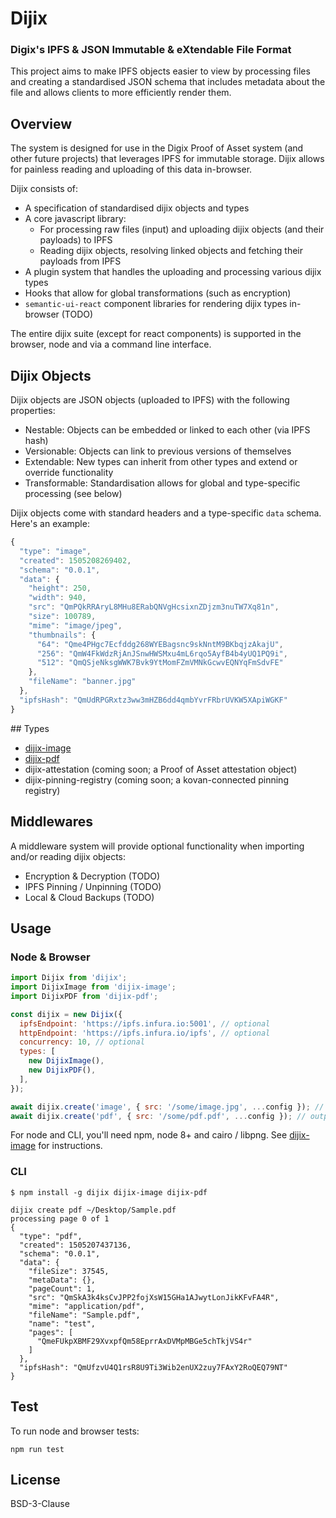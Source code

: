 # Dijix

### Digix's IPFS & JSON Immutable & eXtendable File Format

This project aims to make IPFS objects easier to view by processing files and creating a standardised JSON schema that includes metadata about the file and allows clients to more efficiently render them.

## Overview

The system is designed for use in the Digix Proof of Asset system (and other future projects) that leverages IPFS for immutable storage. Dijix allows for painless reading and uploading of this data in-browser.

Dijix consists of:

* A specification of standardised dijix objects and types
* A core javascript library:
  * For processing raw files (input) and uploading dijix objects (and their payloads) to IPFS
  * Reading dijix objects, resolving linked objects and fetching their payloads from IPFS
* A plugin system that handles the uploading and processing various dijix types
* Hooks that allow for global transformations (such as encryption)
* `semantic-ui-react` component libraries for rendering dijix types in-browser (TODO)

The entire dijix suite (except for react components) is supported in the browser, node and via a command line interface.

## Dijix Objects 

Dijix objects are JSON objects (uploaded to IPFS) with the following properties:

* Nestable: Objects can be embedded or linked to each other (via IPFS hash)
* Versionable: Objects can link to previous versions of themselves
* Extendable: New types can inherit from other types and extend or override functionality
* Transformable: Standardisation allows for global and type-specific processing (see below)

Dijix objects come with standard headers and a type-specific `data` schema. Here's an example:

```javascript
{
  "type": "image",
  "created": 1505208269402,
  "schema": "0.0.1",
  "data": {
    "height": 250,
    "width": 940,
    "src": "QmPQkRRAryL8MHu8ERabQNVgHcsixnZDjzm3nuTW7Xq81n",
    "size": 100789,
    "mime": "image/jpeg",
    "thumbnails": {
      "64": "Qme4PHgc7Ecfddg268WYEBagsnc9skNntM9BKbqjzAkajU",
      "256": "QmW4FkWdzRjAnJSnwHWSMxu4mL6rqo5AyfB4b4yUQ1PQ9i",
      "512": "QmQSjeNksgWWK7Bvk9YtMomFZmVMNkGcwvEQNYqFmSdvFE"
    },
    "fileName": "banner.jpg"
  },
  "ipfsHash": "QmUdRPGRxtz3ww3mHZB6dd4qmbYvrFRbrUVKW5XApiWGKF"
}
```

## Types

* [dijix-image](https://github.com/DigixGlobal/dijix-image)
* [dijix-pdf](https://github.com/DigixGlobal/dijix-pdf)
* dijix-attestation (coming soon; a Proof of Asset attestation object)
* dijix-pinning-registry (coming soon; a kovan-connected pinning registry)

## Middlewares

A middleware system will provide optional functionality when importing and/or reading dijix objects:

* Encryption & Decryption (TODO)
* IPFS Pinning / Unpinning (TODO)
* Local & Cloud Backups (TODO)

## Usage

### Node & Browser

```javascript
import Dijix from 'dijix';
import DijixImage from 'dijix-image';
import DijixPDF from 'dijix-pdf';

const dijix = new Dijix({
  ipfsEndpoint: 'https://ipfs.infura.io:5001', // optional
  httpEndpoint: 'https://ipfs.infura.io/ipfs', // optional
  concurrency: 10, // optional
  types: [
    new DijixImage(),
    new DijixPDF(),
  ],
});

await dijix.create('image', { src: '/some/image.jpg', ...config }); // outputs dijix object
await dijix.create('pdf', { src: '/some/pdf.pdf', ...config }); // outputs dijix object
```

For node and CLI, you'll need npm, node 8+ and cairo / libpng. See [dijix-image](https://github.com/DigixGlobal/dijix-image) for instructions.

### CLI

```
$ npm install -g dijix dijix-image dijix-pdf

dijix create pdf ~/Desktop/Sample.pdf
processing page 0 of 1
{
  "type": "pdf",
  "created": 1505207437136,
  "schema": "0.0.1",
  "data": {
    "fileSize": 37545,
    "metaData": {},
    "pageCount": 1,
    "src": "QmSkA3k4ksCvJPP2fojXsW15GHa1AJwytLonJikKFvFA4R",
    "mime": "application/pdf",
    "fileName": "Sample.pdf",
    "name": "test",
    "pages": [
      "QmeFUkpXBMF29XvxpfQm58EprrAxDVMpMBGe5chTkjVS4r"
    ]
  },
  "ipfsHash": "QmUfzvU4Q1rsR8U9Ti3Wib2enUX2zuy7FAxY2RoQEQ79NT"
}
```

## Test

To run node and browser tests:

```
npm run test
```

## License

BSD-3-Clause
